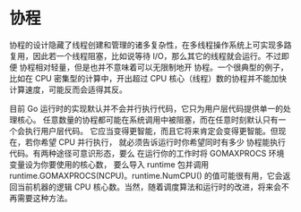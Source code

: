 # 协程

协程的设计隐藏了线程创建和管理的诸多复杂性，在多线程操作系统上可实现多路复用，因此若一个线程阻塞，比如说等待 I/O，那么其它的线程就会运行。不过即便 协程相对轻量，但是也并不意味着可以无限制地开 协程。一个很典型的例子，比如在 CPU 密集型的计算中，开出超过 CPU 核心（线程）数的协程并不能加快计算速度，可能反而会适得其反。

目前 Go 运行时的实现默认并不会并行执行代码，它只为用户层代码提供单一的处理核心。 任意数量的协程都可能在系统调用中被阻塞，而在任意时刻默认只有一个会执行用户层代码。 它应当变得更智能，而且它将来肯定会变得更智能。但现在，若你希望 CPU 并行执行， 就必须告诉运行时你希望同时有多少 协程能执行代码。有两种途径可意识形态，要么 在运行你的工作时将 GOMAXPROCS 环境变量设为你要使用的核心数， 要么导入 runtime 包并调用 runtime.GOMAXPROCS(NCPU)。runtime.NumCPU() 的值可能很有用，它会返回当前机器的逻辑 CPU 核心数。当然，随着调度算法和运行时的改进，将来会不再需要这种方法。

